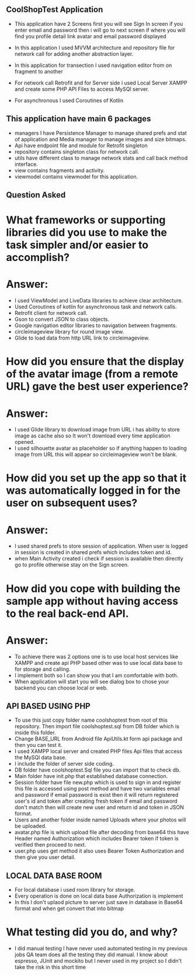 ## CoolShopTest Application
- This application have 2 Screens first you will see Sign In screen if you enter email and password then i will go to next screen if where you will find you profile detail link avatar and email password displayed

- In this application I used MVVM architecture and repository file for network call for adding another abstraction layer.
- In this application for transection I used navigation editor from on fragment to another
- For network call Retrofit and for Server side i used Local Server XAMPP and create some PHP API Files to access MySQl server.
- For  asynchronous I used Coroutines of Kotlin
## This application have main 6 packages
- managers I have Persistence Manager to manage shared prefs and stat of application and Media manager to manage images and size bitmaps.
- Api have endpoint file and module for Retrofit singleton
- repository contains singleton class for network call.
- utils have different class to manage network stats and call back method interface.
- view contains fragments and activity.
- viewmodel contains viewmodel for this application.
## Question Asked
# What frameworks or supporting libraries did you use to make the task simpler and/or easier to accomplish?
# Answer:
- I used ViewModel and LiveData libraries to achieve clear architecture.
- Used Coroutines of kotlin for asynchronous task and network calls.
- Retrofit client for network call.
- Gson to convert JSON to class objects.
- Google navigation editor libraries to navigation between fragments.
- circleimageview library for round image view.
- Glide to load data from http URL link to circleimageview.
# How did you ensure that the display of the avatar image (from a remote URL) gave the best user experience?
# Answer:
- I used Glide library to download image from URL i has ability to store image as cache also so It won't download every time application opened.
- I used  silhouette avatar as placeholder so if anything happen to loading image from URL this will appear so circleimageview won't be blank.
# How did you set up the app so that it was automatically logged in for the user on subsequent uses?
# Answer:
- I used shared prefs to store session of application. When user is logged in session is created in shared prefs which includes token and id.
- when Main Activity created i check if session is available then directly go to profile otherwise stay on the Sign screen.
# How did you cope with building the sample app without having access to the real back-end API.
# Answer:
- To achieve there was 2  options one is to  use local host services like XAMPP and create api PHP based other was to use local data base to for storage and calling.
- I implement both so I can show you that I am comfortable with both.
- When application will start you will see dialog box to chose your backend you can choose local or web.

## API BASED USING PHP
- To use this just copy folder name coolshoptest from root of this repository. Then import file coolshoptest.sql from DB folder which is inside this folder.
- Change BASE_URL from Android file ApiUtils.kt form api package and then you can test it.
- I used XAMPP local server and created PHP files Api files that access the MySQl data base.
- I include the folder of server side coding.
- DB folder have coolshoptest.Sql file you can import that to check db.
- Main folder have init.php that established database connection.
- Session folder have file new.php which is used to sign in and register this file is accessed using post method and have two variables email and password if email password is exist then it will return registered user's id and token after creating fresh token if email and password don't match then will create new user and return id and token in JSON format.
- Users and another folder inside named Uploads where your photos will be uploaded.
- avatar.php file is which upload file after decoding from base64 this have Header named Authorization which includes Bearer token if token is verified then proceed to next.
- user.php uses get method it also uses Bearer Token Authorization and then give you user detail.
## LOCAL DATA BASE ROOM
- For local database i used room library for storage.
- Every operation is done on local data base Authorization is implement
- In this I don't uplaod picture to server just save in database in Base64 format and when get convert that into bitmap
# What testing did you do, and why?
- I did manual testing I have never used automated testing in my previous jobs QA team does all the testing they did manual. I know about espresso, JUnit and mockito but I never used in my project so I didn't take the risk in this short time

